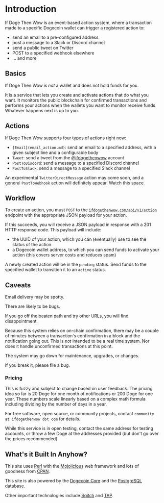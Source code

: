 # Introduction

If Doge Then Wow is an event-based action system, where a transaction made to a
specific Dogecoin wallet can trigger a registered action to:

- send an email to a pre-configured address
- post a message to a Slack or Discord channel
- send a public tweet on Twitter
- POST to a specified webhook elsewhere
- ... and more

## Basics

If Doge Then Wow is *not* a wallet and does not hold funds for you.

It is a service that lets you create and activate actions that do what you
want. It monitors the public blockchain for confirmed transactions and performs
your actions when the wallets you want to monitor receive funds. Whatever
happens next is up to you.

## Actions

If Doge Then Wow supports four types of actions right now:

- `[Email](email_action.md)`: send an email to a specified address, with a given subject line and a configurable body
- `Tweet`: send a tweet from the [@ifdogethenwow](https://twitter.com/ifdogethenwow) account
- `PostToDiscord`: send a message to a specified Discord channel
- `PostToSlack`: send a message to a specified Slack channel

An experimental `TwitterDirectMessage` action may come soon, and a general
`PostToWebhook` action will definitely appear. Watch this space.

## Workflow

To create an action, you must `POST` to the
[`ifdogethenwow.com/api/v1/action`](https://ifdogethenwow.com/api/v1/action/)
endpoint with the appropriate JSON payload for your action.

If this succeeds, you will receive a JSON payload in response with a 201 HTTP
response code. This payload will include:

- the UUID of your action, which you can (eventually) use to see the status of
  the action
- a Dogecoin wallet address, to which you can send funds to activate your
  action (this covers server costs and reduces spam)

A newly created action will be in the `pending` status. Send funds to the
specified wallet to transition it to an `active` status.

## Caveats

Email delivery may be spotty.

There are likely to be bugs.

If you go off the beaten path and try other URLs, you will find disappointment.

Because this system relies on on-chain confirmation, there may be a couple of
minutes between a transaction's confirmation in a block and the notification
going out. This is *not* intended to be a real time system. Nor does it handle
unconfirmed transactions at this point.

The system may go down for maintenance, upgrades, or changes.

If you break it, please file a bug.

### Pricing

This is fuzzy and subject to change based on user feedback. The pricing idea so
far is 20 Doge for one month of notifications or 200 Doge for one year. These
numbers scale linearly based on a complex math formula including dividing by
the number of days in a year.

For free software, open source, or community projects, contact `community at
ifdogethenwow dot com` for details.

While this service is in open testing, contact the same address for testing
accounts, or throw a few Doge at the addresses provided (but don't go
over the prices recommended).

## What's it Built In Anyhow?

This site uses [Perl](http://modernperlbooks.com/books/modern_perl/) with the
[Mojolicious](https://www.mojolicious.org/) web framework and lots of goodness
from [CPAN](https://metacpan.org/).

This site is also powered by the [Dogecoin
Core](https://github.com/dogecoin/dogecoin) and the
[PostgreSQL](https://postgresql.org/) database.

Other important technologies include [Sqitch](https://sqitch.org/) and
[TAP](https://testanything.org/).
